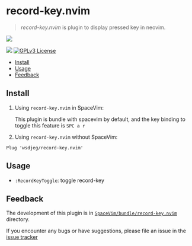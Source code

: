 # record-key.nvim

> _record-key.nvim_ is plugin to display pressed key in neovim.

![](https://img.spacevim.org/record-key.png)

[![](https://spacevim.org/img/build-with-SpaceVim.svg)](https://spacevim.org)
[![GPLv3 License](https://img.spacevim.org/license-GPLv3-blue.svg)](LICENSE)

<!-- vim-markdown-toc GFM -->

- [Install](#install)
- [Usage](#usage)
- [Feedback](#feedback)

<!-- vim-markdown-toc -->

## Install

1. Using `record-key.nvim` in SpaceVim:

   This plugin is bundle with spacevim by default, and the key binding to toggle this feature is `SPC a r`

2. Using `record-key.nvim` without SpaceVim:

```
Plug 'wsdjeg/record-key.nvim'
```

## Usage

- `:RecordKeyToggle`: toggle record-key

## Feedback

The development of this plugin is in [`SpaceVim/bundle/record-key.nvim`](https://github.com/SpaceVim/SpaceVim/tree/master/bundle/record-key.nvim) directory.

If you encounter any bugs or have suggestions, please file an issue in the [issue tracker](https://github.com/SpaceVim/SpaceVim/issues)


